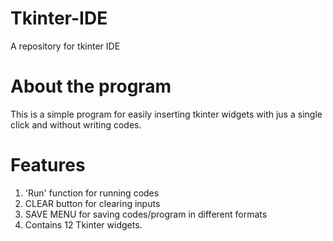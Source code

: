 # Tkinter-IDE
A repository for tkinter IDE
# About the program
This is a simple program for easily inserting tkinter widgets with jus a single click and without writing codes.
# Features 
1. 'Run' function for running codes
2. CLEAR button for clearing inputs
3. SAVE MENU for saving codes/program in different formats
4. Contains 12 Tkinter widgets.
